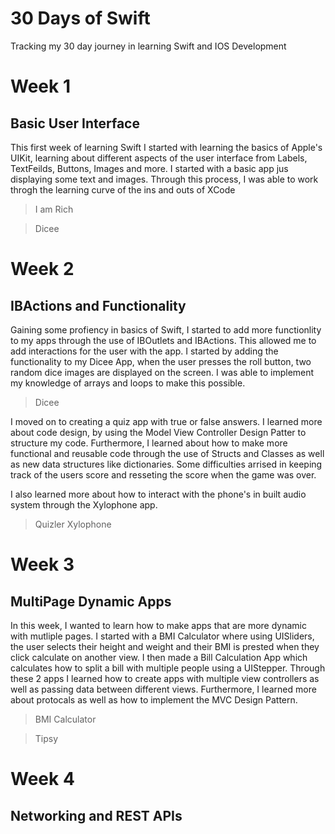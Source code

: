 # 30 Days of Swift
Tracking my 30 day journey in learning Swift and IOS Development

# Week 1 

## Basic User Interface 

This first week of learning Swift I started with learning the basics of Apple's UIKit, learning about different aspects of the user interface from Labels, TextFeilds, Buttons, Images and more. I started with a basic app jus displaying some text and images. Through this process, I was able to work throgh the learning curve of the ins and outs of XCode

> I am Rich 

> Dicee

# Week 2 

## IBActions and Functionality 

Gaining some profiency in basics of Swift, I started to add more functionlity to my apps through the use of IBOutlets and IBActions. This allowed me to add interactions for the user with the app. I started by adding the functionality to my Dicee App, when the user presses the roll button, two random dice images are displayed on the screen. I was able to implement my knowledge of arrays and loops to make this possible. 

> Dicee 

I moved on to creating a quiz app with true or false answers. I learned more about code design, by using the Model View Controller Design Patter to structure my code. Furthermore, I learned about how to make more functional and reusable code through the use of Structs and Classes as well as new data structures like dictionaries. Some difficulties arrised in keeping track of the users score and resseting the score when the game was over. 

I also learned more about how to interact with the phone's in built audio system through the Xylophone app. 

> Quizler 
> Xylophone


# Week 3 

## MultiPage Dynamic Apps

In this week, I wanted to learn how to make apps that are more dynamic with mutliple pages. I started with a BMI Calculator where using UISliders, the user selects their height and weight and their BMI is prested when they click calculate on another view. I then made a Bill Calculation App which calculates how to split a bill with multiple people using a UIStepper. Through these 2 apps I learned how to create apps with multiple view controllers as well as passing data between different views. Furthermore, I learned more about protocals as well as how to implement the MVC Design Pattern. 

> BMI Calculator

> Tipsy

# Week 4 

## Networking and REST APIs 



